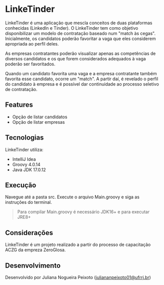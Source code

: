 # LinkeTinder

LinkeTinder é uma aplicação que mescla conceitos de duas plataformas conhecidas (LinkedIn e Tinder). 
O LinkeTinder tem como objetivo disponibilizar um modelo de contratação baseado num "match às cegas".
Inicialmente, os candidatos poderão favoritar a vaga que eles considerem apropriada ao perfil deles.

As empresas contratantes poderão visualizar apenas as competências de diversos candidatos e os que forem considerados adequados à vaga poderão ser favoritados. 

Quando um candidato favorita uma vaga e a empresa contratante também favorita esse candidato, ocorre um "match".
A partir daí, é revelado o perfil do candidato à empresa e é possível dar continuidade ao processo seletivo de contratação.

## Features

- Opção de listar candidatos
- Opção de listar empresas

## Tecnologias

LinkeTinder utiliza:

- IntelliJ Idea
- Groovy 4.0.14
- Java JDK 17.0.12

## Execução

Navegue até a pasta src.
Execute o arquivo Main.groovy e siga as instruções do terminal.

> Para compilar Main.groovy é necessário JDK16+ e para executar JRE8+

## Considerações

LinkeTinder é um projeto realizado a partir do processo de capacitação ACZG da empreza ZeroGlosa.

## Desenvolvimento

Desenvolvido por Juliana Nogueira Peixoto (<juliananpeixoto01@ufrrj.br>)
